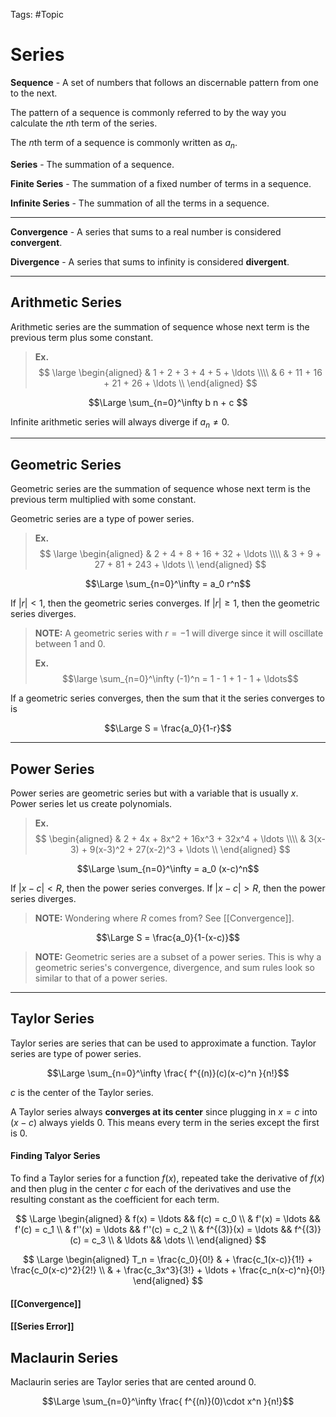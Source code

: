 Tags: #Topic 

# Series

**Sequence** - A set of numbers that follows an discernable pattern from one to the next.

The pattern of a sequence is commonly referred to by the way you calculate the $n\text{th}$ term of the series. 

The $n\text{th}$ term of a sequence is commonly written as $a_n$.

**Series** - The summation of a sequence.

**Finite Series** - The summation of a fixed number of terms in a sequence.

**Infinite Series** - The summation of all the terms in a sequence. 

---

**Convergence** - A series that sums to a real number is considered **convergent**.

**Divergence** - A series that sums to infinity is considered **divergent**.

---

## Arithmetic Series

Arithmetic series are the summation of sequence whose next term is the previous term plus some constant.

> **Ex.**
> $$
\large
\begin{aligned}
& 1 + 2 + 3 + 4 + 5 + \ldots \\\\
& 6 + 11 + 16 + 21 + 26 + \ldots \\
\end{aligned}
> $$

$$\Large \sum_{n=0}^\infty b n + c $$

Infinite arithmetic series will always diverge if $a_n \neq 0$.

---

## Geometric Series

Geometric series are the summation of sequence whose next term is the previous term multiplied with some constant.

Geometric series are a type of power series.

> **Ex.**
> $$
\large
\begin{aligned}
& 2 + 4 + 8 + 16 + 32 + \ldots \\\\
& 3 + 9 + 27 + 81 + 243 + \ldots \\
\end{aligned}
> $$

$$\Large \sum_{n=0}^\infty = a_0 r^n$$

If $|r| < 1$, then the geometric series converges.
If $|r|\geq 1$, then the geometric series diverges.

> **NOTE:**
> A geometric series with $r=-1$ will diverge since it will oscillate between $1$ and $0$.
> 
> **Ex.**
> $$\large \sum_{n=0}^\infty (-1)^n = 1 - 1 + 1 - 1 + \ldots$$

If a geometric series converges, then the sum that it the series converges to is

$$\Large S = \frac{a_0}{1-r}$$


---

## Power Series

Power series are geometric series but with a variable that is usually $x$. Power series let us create polynomials.

> **Ex.**
> $$
\begin{aligned}
& 2 + 4x + 8x^2 + 16x^3 + 32x^4 + \ldots \\\\
& 3(x-3) + 9(x-3)^2 + 27(x-2)^3 + \ldots \\
\end{aligned}
> $$

$$\Large \sum_{n=0}^\infty = a_0 (x-c)^n$$

If $|x-c| < R$, then the power series converges.
If $|x-c| > R$, then the power series diverges.

> **NOTE:**
> Wondering where $R$ comes from?
> See [[Convergence]].

$$\Large S = \frac{a_0}{1-(x-c)}$$

> **NOTE:**
> Geometric series are a subset of a power series. This is why a geometric series's convergence, divergence, and sum rules look so similar to that of a power series.

---

## Taylor Series

Taylor series are series that can be used to approximate a function. Taylor series are type of power series.

$$\Large \sum_{n=0}^\infty \frac{ f^{(n)}(c)(x-c)^n }{n!}$$

$c$ is the center of the Taylor series.

A Taylor series always **converges at its center** since plugging in $x=c$ into $(x-c)$ always yields $0$. This means every term in the series except the first is $0$.

#### Finding Talyor Series

To find a Taylor series for a function $f(x)$, repeated take the derivative of $f(x)$ and then plug in the center $c$ for each of the derivatives and use the resulting constant as the coefficient for each term.

$$
\Large
\begin{aligned}
& f(x) = \ldots 		&& f(c) = c_0		\\
& f'(x) = \ldots 		&& f'(c) = c_1		\\
& f''(x) = \ldots 		&& f''(c) = c_2		\\
& f^{(3)}(x) = \ldots 	&& f^{(3)}(c) = c_3	\\
& \ldots				&& \dots			\\
\end{aligned}
$$

$$
\Large
\begin{aligned}
 T_n = \frac{c_0}{0!} & + \frac{c_1(x-c)}{1!} + \frac{c_0(x-c)^2}{2!} \\ 
 & + \frac{c_3x^3}{3!} + \ldots + \frac{c_n(x-c)^n}{0!}
\end{aligned}
$$

#### [[Convergence]]

####  [[Series Error]]

## Maclaurin Series

Maclaurin series are Taylor series that are cented around $0$.

$$\Large \sum_{n=0}^\infty \frac{ f^{(n)}(0)\cdot x^n }{n!}$$